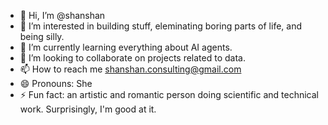 - 👋 Hi, I’m @shanshan
- 👀 I’m interested in building stuff, eleminating boring parts of life, and being silly.
- 🌱 I’m currently learning everything about AI agents.
- 💞️ I’m looking to collaborate on projects related to data.
- 📫 How to reach me shanshan.consulting@gmail.com
- 😄 Pronouns: She
- ⚡ Fun fact: an artistic and romantic person doing scientific and technical work. Surprisingly, I'm good at it. 

<!---
shanshan-consulting/shanshan-consulting is a ✨ special ✨ repository because its `README.md` (this file) appears on your GitHub profile.
You can click the Preview link to take a look at your changes.
--->

